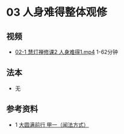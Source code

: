 # 03 人身难得整体观修

## 视频


- [02-1 慧灯禅修课2 人身难得1.mp4](https://f.huidengchanxiu.net/jmy/%e6%85%a7%e7%81%af%e7%a6%85%e4%bf%ae%e8%af%be/%e6%85%a7%e7%81%af%e7%a6%85%e4%bf%ae%e8%af%be%e7%ac%ac%e4%b8%89%e5%86%8c/02-1%20%e6%85%a7%e7%81%af%e7%a6%85%e4%bf%ae%e8%af%be2%20%e4%ba%ba%e8%ba%ab%e9%9a%be%e5%be%971.mp4) 1-62分钟


## 法本

- 无

## 参考资料

- 1 [大圆满前行 甲一（闻法方式）](</books/dymqx#1-甲一闻法方式>)